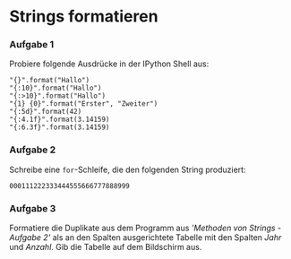 
# Strings formatieren

### Aufgabe 1

Probiere folgende Ausdrücke in der IPython Shell aus:

    "{}".format("Hallo")
    "{:10}".format("Hallo")
    "{:>10}".format("Hallo")
    "{1} {0}".format("Erster", "Zweiter")
    "{:5d}".format(42)
    "{:4.1f}".format(3.14159)
    "{:6.3f}".format(3.14159)
        

### Aufgabe 2

Schreibe eine `for`-Schleife, die den folgenden String produziert:

    000111222333444555666777888999


### Aufgabe 3

Formatiere die Duplikate aus dem Programm aus *'Methoden von Strings - Aufgabe 2'* als an den Spalten ausgerichtete Tabelle mit den Spalten *Jahr* und *Anzahl*. Gib die Tabelle auf dem Bildschirm aus.
